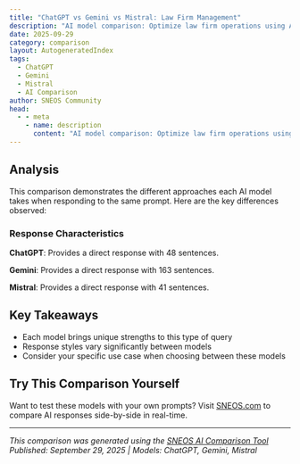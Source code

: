 ```yaml
---
title: "ChatGPT vs Gemini vs Mistral: Law Firm Management"
description: "AI model comparison: Optimize law firm operations using AI - increase efficiency and profitability..."
date: 2025-09-29
category: comparison
layout: AutogeneratedIndex
tags:
  - ChatGPT
  - Gemini
  - Mistral
  - AI Comparison
author: SNEOS Community
head:
  - - meta
    - name: description
      content: "AI model comparison: Optimize law firm operations using AI - increase efficiency and profitability..."
---
```


<ChatComparison
  title="ChatGPT vs Gemini vs Mistral: Law Firm Management"
  prompt="Optimize law firm operations using AI - increase efficiency and profitability"
  :responses='{
    "ChatGPT": "Optimizing law firm operations using AI to increase efficiency and profitability involves integrating various AI technologies into everyday workflows and strategic processes. Here are key approaches and actionable steps to achieve this:\n\n### 1. Automate Routine Tasks\n- **Document Automation:** Use AI-powered tools (e.g., HotDocs, LawGeex) to automate contract creation, standard forms, and other repetitive documents.\n- **Email and Calendar Management:** Implement AI assistants (like Microsoft Cortana or Google Assistant integrations) to manage appointments, deadlines, and email triage.\n- **Billing and Time Tracking:** Use AI-driven time tracking (e.g., TimeSolv, Clio) to automatically log billable hours and generate invoices accurately.\n\n### 2. Enhance Legal Research\n- Deploy AI legal research platforms (e.g., ROSS Intelligence, LexisNexis, Westlaw Edge) that use natural language processing (NLP) to quickly find relevant case law, statutes, and legal precedents.\n- AI helps reduce research time and improve the quality of insights, leading to more informed and faster decision-making.\n\n### 3. Improve Case and Matter Management\n- Use AI-powered practice management software (e.g., Clio, MyCase) to streamline case tracking, document management, and communication.\n- AI can predict case outcomes by analyzing historical data, helping attorneys to strategize more effectively.\n\n### 4. Contract Review and Due Diligence\n- Implement AI contract analytics tools (e.g., Kira Systems, Luminance) that identify risks, clauses, and anomalies faster than manual review.\n- This reduces turnaround time and minimizes errors, increasing client satisfaction and reducing cost.\n\n### 5. Client Intake and Relationship Management\n- Use AI chatbots on the website to handle initial client inquiries, schedule consultations, and collect case details automatically.\n- Deploy CRM systems enhanced with AI to analyze client data, anticipate needs, personalize communication, and improve retention.\n\n### 6. Predictive Analytics and Decision Support\n- Leverage AI algorithms to forecast litigation risks, settlement values, or transaction outcomes.\n- This enables better resource allocation, pricing strategies, and informed advice to clients.\n\n### 7. Enhance Cybersecurity and Compliance\n- AI tools can monitor for data breaches, suspicious activities, and compliance with legal regulations, ensuring client confidentiality and mitigating risks.\n\n### 8. Training and Knowledge Management\n- Use AI-based knowledge management systems to capture and share firm expertise, precedents, and best practices.\n- AI can recommend relevant materials and learning resources to lawyers based on their current cases.\n\n---\n\n## Implementation Roadmap\n\n1. **Assessment:** Identify bottlenecks and repetitive processes in your firm.\n2. **Pilot Projects:** Start with AI tools that address high-impact areas like document automation or legal research.\n3. **Integration:** Ensure new AI tools integrate smoothly with existing systems (e.g., case management, billing software).\n4. **Staff Training:** Train lawyers and administrative staff on AI tools to maximize adoption and benefits.\n5. **Measure and Optimize:** Track key performance indicators (KPIs) such as time savings, client satisfaction, and profitability to refine AI usage.\n\n---\n\n### Benefits Summary\n\n| Area                      | AI Impact                                         | Benefit                            |\n|---------------------------|-------------------------------------------------|----------------------------------|\n| Document Automation       | Faster drafting and fewer errors                  | Increased productivity, cost savings |\n| Legal Research            | Quick, comprehensive retrieval                    | Better legal outcomes, less time spent |\n| Case Management           | Centralized data and predictive insights          | Improved decision making, efficiency |\n| Contract Review           | Automated clause analysis and risk detection      | Reduced review time, mitigate risks |\n| Client Intake \u0026 CRM       | 24/7 client engagement and personalized service   | Higher client satisfaction \u0026 retention |\n| Predictive Analytics      | Data-driven litigation and negotiation strategies | Competitive advantage, profitability |\n| Cybersecurity             | Real-time threat detection                         | Protect firm reputation, avoid fines |\n\n---\n\nBy strategically implementing AI across these areas, law firms can streamline operations, reduce costs, enhance service delivery, and ultimately increase profitability.",
    "Gemini": "Okay, let\u0027s break down how to optimize law firm operations using AI to increase efficiency and profitability. This is a multi-faceted approach, and the best strategy will depend on the firm\u0027s size, practice areas, and existing technology infrastructure.\n\n**I. Key Areas for AI Implementation \u0026 Optimization**\n\nHere are the major areas where AI can make a significant impact:\n\n*   **Legal Research \u0026 Knowledge Management:**\n*   **Document Automation \u0026 Assembly:**\n*   **Contract Review \u0026 Analysis:**\n*   **eDiscovery:**\n*   **Case Prediction \u0026 Analysis:**\n*   **Client Intake \u0026 Communication:**\n*   **Time Tracking \u0026 Billing:**\n*   **Marketing \u0026 Business Development:**\n*   **Internal Operations \u0026 Administration:**\n*   **Cybersecurity:**\n\n**II.  Detailed Breakdown of Each Area with AI Applications**\n\nLet\u0027s delve into each area and how AI can be applied:\n\n**1. Legal Research \u0026 Knowledge Management**\n\n*   **Challenge:** Traditional legal research is time-consuming, often involving sifting through vast databases of case law, statutes, and regulations.  Lawyers spend significant billable hours on this process. Knowledge is often siloed within individual lawyers or departments.\n*   **AI Solutions:**\n    *   **AI-Powered Search Engines:**  Tools like LexisNexis Context, Westlaw Edge, and Casetext\u0027s CARA AI use natural language processing (NLP) to understand the intent of your search query, providing more relevant results faster. They can also identify related cases and legal concepts you might have missed.\n    *   **Predictive Analytics for Case Law:**  AI can analyze past case outcomes to predict the likelihood of success in similar future cases, helping lawyers assess the strength of their arguments and refine their strategy.\n    *   **Knowledge Management Systems:** AI can automatically categorize and tag documents within a firm\u0027s knowledge base, making it easier to find relevant information quickly. AI can also identify knowledge gaps and suggest areas for further research or training.\n*   **Benefits:**\n    *   Reduced research time, freeing up lawyers for more strategic tasks.\n    *   Improved accuracy and completeness of research, leading to better legal outcomes.\n    *   Enhanced knowledge sharing and collaboration within the firm.\n    *   Better informed legal strategy.\n\n**2. Document Automation \u0026 Assembly**\n\n*   **Challenge:** Creating legal documents from scratch is repetitive and prone to errors.  Drafting complex contracts, pleadings, and other legal forms can take hours.\n*   **AI Solutions:**\n    *   **Document Assembly Software:** Tools like HotDocs, ContractExpress, and DocuSign CLM (Contract Lifecycle Management) use AI to automate the creation of documents by populating templates with relevant information extracted from databases, case files, or client interviews.\n    *   **AI-Powered Proofreading \u0026 Editing:**  Tools like Grammarly, PerfectIt, and specialized legal proofreading software can identify grammatical errors, inconsistencies, and stylistic issues, ensuring accuracy and professionalism.\n    *   **Template Creation \u0026 Management:** AI can analyze existing documents to identify common clauses and structures, automatically generating templates that can be used for future document creation.\n*   **Benefits:**\n    *   Significant time savings in document creation.\n    *   Reduced errors and improved accuracy.\n    *   Increased consistency in document quality.\n    *   Improved compliance with legal requirements.\n\n**3. Contract Review \u0026 Analysis**\n\n*   **Challenge:** Manually reviewing contracts for critical clauses, risks, and compliance issues is labor-intensive and time-consuming. It\u0027s easy to miss important details.\n*   **AI Solutions:**\n    *   **AI-Powered Contract Review Platforms:**  Tools like Kira Systems, Luminance, and Eigen Technologies use NLP and machine learning (ML) to automatically analyze contracts, identifying key clauses (e.g., termination clauses, indemnification clauses, payment terms), potential risks, and compliance issues.\n    *   **Due Diligence Automation:** AI can streamline the due diligence process by quickly extracting relevant information from a large number of contracts and other documents.\n    *   **Contract Lifecycle Management (CLM):** CLM systems leverage AI to manage the entire contract lifecycle, from creation and negotiation to execution, renewal, and termination.\n*   **Benefits:**\n    *   Faster and more efficient contract review.\n    *   Reduced risk of missing critical clauses or compliance issues.\n    *   Improved contract negotiation and drafting.\n    *   Better contract management and oversight.\n\n**4. eDiscovery**\n\n*   **Challenge:** sifting through vast amounts of electronic data (emails, documents, social media posts, etc.) to identify relevant information for litigation or investigations is expensive and time-consuming.\n*   **AI Solutions:**\n    *   **Predictive Coding (Technology-Assisted Review - TAR):** AI algorithms can be trained to identify relevant documents based on a small sample set, significantly reducing the number of documents that need to be manually reviewed.\n    *   **Concept Searching:** AI can identify documents that are conceptually related to a particular topic, even if they don\u0027t contain specific keywords.\n    *   **Duplicate Detection:** AI can automatically identify and remove duplicate documents, reducing the volume of data that needs to be processed.\n    *   **Email Threading:** AI can reconstruct email threads, making it easier to understand the context of communications.\n*   **Benefits:**\n    *   Significant cost savings in eDiscovery.\n    *   Faster and more efficient document review.\n    *   Improved accuracy in identifying relevant information.\n    *   Reduced risk of missing critical evidence.\n\n**5. Case Prediction \u0026 Analysis**\n\n*   **Challenge:** Predicting case outcomes is difficult, relying on expert opinion and anecdotal evidence.\n*   **AI Solutions:**\n    *   **Predictive Analytics Platforms:** Tools like Lex Machina and Ravel Law analyze historical case data to predict the likelihood of success in similar future cases.\n    *   **Judicial Analytics:** AI can analyze judicial rulings to identify patterns and biases, helping lawyers understand how judges are likely to rule on specific types of cases.\n    *   **Jury Selection:** AI can analyze demographic data and social media profiles to identify potential jurors who are likely to be favorable to a particular side. (Use with caution and ethical considerations)\n*   **Benefits:**\n    *   Improved case strategy and decision-making.\n    *   Better assessment of the strength of legal arguments.\n    *   More accurate prediction of case outcomes.\n    *   Increased efficiency in resource allocation.\n\n**6. Client Intake \u0026 Communication**\n\n*   **Challenge:** Client intake is often a manual and time-consuming process.  Communicating with clients effectively and efficiently is crucial for client satisfaction.\n*   **AI Solutions:**\n    *   **AI-Powered Chatbots:**  Chatbots can answer frequently asked questions, schedule appointments, and collect preliminary information from potential clients 24/7.\n    *   **Client Relationship Management (CRM) Systems:** CRMs like Clio, PracticePanther, and MyCase can use AI to personalize client communications, track client interactions, and identify opportunities for cross-selling and upselling.\n    *   **Automated Document Collection:** AI can automate the process of collecting necessary documents from clients, such as financial statements, medical records, or witness statements.\n    *   **Sentiment Analysis:** AI can analyze client feedback and communication to identify potential issues and improve client satisfaction.\n*   **Benefits:**\n    *   Improved client experience.\n    *   Increased efficiency in client intake.\n    *   Better client communication and engagement.\n    *   Enhanced client relationship management.\n\n**7. Time Tracking \u0026 Billing**\n\n*   **Challenge:** Manually tracking time is often inaccurate and inefficient. Generating accurate and timely invoices is essential for revenue collection.\n*   **AI Solutions:**\n    *   **AI-Powered Time Tracking Software:** Tools like Toggl Track and Timely use AI to automatically track time spent on various tasks, reducing the need for manual time entry.\n    *   **Invoice Automation:** AI can automate the process of generating invoices, ensuring accuracy and compliance with billing guidelines.\n    *   **Predictive Billing:** AI can analyze historical billing data to predict future revenue and identify potential billing issues.\n*   **Benefits:**\n    *   More accurate time tracking.\n    *   Reduced time spent on billing.\n    *   Improved revenue collection.\n    *   Better financial forecasting.\n\n**8. Marketing \u0026 Business Development**\n\n*   **Challenge:** Reaching potential clients and building a strong brand presence requires effective marketing and business development strategies.\n*   **AI Solutions:**\n    *   **AI-Powered Marketing Automation:** AI can automate marketing tasks such as email marketing, social media posting, and lead generation.\n    *   **Personalized Marketing:** AI can analyze client data to personalize marketing messages and offers, increasing engagement and conversion rates.\n    *   **Content Generation:** AI can assist in creating marketing content, such as blog posts, articles, and social media updates.\n    *   **Competitive Analysis:** AI can analyze competitor websites and marketing materials to identify trends and opportunities.\n*   **Benefits:**\n    *   Increased efficiency in marketing and business development.\n    *   Improved targeting and personalization of marketing messages.\n    *   Enhanced lead generation and conversion rates.\n    *   Stronger brand presence.\n\n**9. Internal Operations \u0026 Administration**\n\n*   **Challenge:** Many administrative tasks are repetitive and time-consuming.\n*   **AI Solutions:**\n    *   **Automated Task Management:** AI can automate administrative tasks such as scheduling meetings, managing calendars, and processing invoices.\n    *   **Virtual Assistants:** AI-powered virtual assistants can handle routine administrative tasks, freeing up staff for more strategic work.\n    *   **Data Analysis:** AI can analyze internal data to identify inefficiencies and opportunities for improvement.\n*   **Benefits:**\n    *   Increased efficiency in administrative tasks.\n    *   Reduced operational costs.\n    *   Improved productivity of staff.\n\n**10. Cybersecurity**\n\n*   **Challenge:** Law firms hold sensitive client data, making them prime targets for cyberattacks.\n*   **AI Solutions:**\n    *   **Threat Detection \u0026 Prevention:**  AI can analyze network traffic and user behavior to detect and prevent cyberattacks in real time.\n    *   **Vulnerability Scanning:**  AI can automatically scan systems for vulnerabilities and recommend security patches.\n    *   **Data Loss Prevention (DLP):** AI can monitor data movement and prevent sensitive information from being leaked or stolen.\n*   **Benefits:**\n    *   Enhanced security of sensitive client data.\n    *   Reduced risk of data breaches and cyberattacks.\n    *   Improved compliance with data privacy regulations.\n\n**III. Implementation Strategy \u0026 Best Practices**\n\n*   **Start with a Clear Vision:** Define specific goals and objectives for AI implementation.  What problems are you trying to solve?  What metrics will you use to measure success?\n*   **Assess Your Current Infrastructure:** Evaluate your existing technology infrastructure and identify areas that need to be upgraded or integrated with AI solutions.\n*   **Choose the Right Tools:**  Research and select AI tools that are specifically designed for the legal industry and that meet your firm\u0027s specific needs.  Consider factors such as cost, ease of use, integration capabilities, and vendor support.\n*   **Pilot Projects:**  Start with small-scale pilot projects to test and evaluate the effectiveness of AI tools before rolling them out firm-wide.\n*   **Data Quality:**  AI algorithms are only as good as the data they are trained on.  Ensure that your data is accurate, complete, and consistent.\n*   **Training \u0026 Change Management:**  Provide training to lawyers and staff on how to use AI tools effectively.  Address any concerns or resistance to change.\n*   **Ethical Considerations:**  Be mindful of the ethical implications of using AI in legal practice.  Ensure that AI is used in a fair, transparent, and accountable manner.\n*   **Continuous Monitoring \u0026 Improvement:**  Continuously monitor the performance of AI tools and make adjustments as needed to optimize their effectiveness.\n*   **Security and Privacy:** Prioritize data security and client privacy. Ensure that all AI tools comply with relevant data privacy regulations (e.g., GDPR, CCPA).\n\n**IV.  Example Scenario: Small Personal Injury Firm**\n\nLet\u0027s say a small personal injury firm wants to increase efficiency.\n\n1.  **Focus Areas:**  Client intake, document review, and legal research.\n2.  **AI Tools:**\n    *   **Chatbot for Initial Client Screening:**  Improves responsiveness and qualifies leads 24/7.\n    *   **AI-powered Contract Review for Medical Records:** Quickly identifies relevant information (treatment dates, diagnoses, etc.).\n    *   **AI Legal Research Tool:** Speeds up finding relevant case law and statutes related to specific injuries and negligence claims.\n3.  **Implementation:** Start with the chatbot, train it on common questions, and integrate it with the firm\u0027s website. Then, pilot the contract review tool on a few cases. Introduce the AI research tool.\n4.  **Measurement:** Track the number of leads generated by the chatbot, the time saved on document review, and the speed of legal research.  Monitor client satisfaction.\n\n**V.  Profitability Considerations**\n\n*   **Cost Reduction:** AI can automate tasks, reduce errors, and improve efficiency, leading to significant cost savings in areas such as labor, research, and litigation support.\n*   **Increased Revenue:** AI can help firms attract new clients, improve client retention, and increase billing rates.  For example, AI-powered marketing tools can generate more leads, and AI-assisted legal research can allow lawyers to handle more cases.\n*   **Competitive Advantage:** Firms that embrace AI can gain a competitive advantage by offering faster, more efficient, and more accurate legal services.\n*   **Value-Based Billing:** AI can enable firms to shift from hourly billing to value-based billing, where clients are charged based on the value of the services provided, rather than the time spent.\n\n**VI.  Important Considerations**\n\n*   **Cost of Implementation:** AI tools can be expensive.  Carefully consider the cost-benefit ratio before investing in any AI solution.\n*   **Vendor Selection:** Choose reputable vendors with a proven track record of providing reliable and effective AI solutions.\n*   **Legal and Ethical Implications:**  Be aware of the legal and ethical implications of using AI in legal practice.  Ensure that AI is used in a manner that is consistent with the rules of professional conduct.\n*   **The Human Element:** AI should be used to augment, not replace, human lawyers.  Lawyers should retain ultimate control over legal decision-making and client relationships. AI assists, humans lead.\n*   **Data Privacy:** Law firms must be vigilant about protecting client data. They must ensure compliance with data privacy regulations and implement robust security measures. AI models need to be trained responsibly.\n\nBy carefully planning and implementing AI solutions, law firms can significantly improve their efficiency, profitability, and client satisfaction. Remember to start small, focus on areas where AI can have the biggest impact, and continuously monitor and improve your AI implementation.  It\u0027s a journey, not a one-time fix. Good luck!\n",
    "Mistral": "Optimizing law firm operations using AI can significantly increase efficiency and profitability. Here are some strategies to achieve this:\n\n### 1. **Document Automation**\n- **Contract Generation:** Use AI-driven tools to automate the creation of standard legal documents such as contracts, wills, and compliance reports.\n- **Document Review:** Implement AI to review and analyze large volumes of documents, identifying key clauses, discrepancies, and potential risks.\n\n### 2. **Case Management**\n- **Predictive Analytics:** Use AI to predict case outcomes based on historical data, helping lawyers make more informed decisions.\n- **Task Automation:** Automate routine tasks such as scheduling, client communication, and case tracking to free up lawyers\u0027 time for more complex work.\n\n### 3. **Legal Research**\n- **AI-Powered Search Engines:** Utilize AI-driven legal research tools that can quickly find relevant case law, statutes, and regulations, reducing the time spent on manual research.\n- **Natural Language Processing (NLP):** Employ NLP to understand and interpret legal texts, making it easier to find and analyze relevant information.\n\n### 4. **Client Relationship Management**\n- **CRM Systems:** Implement AI-enhanced CRM systems to manage client interactions, track client history, and automate follow-ups.\n- **Client Insights:** Use AI to analyze client data and provide insights into client needs and preferences, improving client satisfaction and retention.\n\n### 5. **Billing and Financial Management**\n- **Automated Billing:** Use AI to automate the billing process, ensuring accurate and timely invoicing.\n- **Financial Forecasting:** Implement AI tools for financial forecasting and budgeting, helping the firm make better financial decisions.\n\n### 6. **Compliance and Risk Management**\n- **Regulatory Compliance:** Use AI to monitor and ensure compliance with legal and regulatory requirements, reducing the risk of penalties.\n- **Risk Assessment:** Implement AI-driven risk assessment tools to identify and mitigate potential risks in legal matters.\n\n### 7. **Knowledge Management**\n- **Centralized Knowledge Base:** Create an AI-powered centralized knowledge base where lawyers can easily access and share legal knowledge and precedents.\n- **Expert Systems:** Develop AI-based expert systems that can provide guidance and recommendations on complex legal issues.\n\n### 8. **Marketing and Business Development**\n- **AI-Driven Marketing:** Use AI to analyze market trends and client behavior, helping to develop targeted marketing strategies.\n- **Lead Generation:** Implement AI tools to identify and qualify potential leads, improving the efficiency of business development efforts.\n\n### 9. **Talent Management**\n- **Recruitment:** Use AI to streamline the recruitment process, identifying the best candidates for open positions.\n- **Training and Development:** Implement AI-driven training programs to keep lawyers up-to-date with the latest legal developments and technologies.\n\n### 10. **Cybersecurity**\n- **AI-Powered Security:** Use AI to monitor and protect the firm\u0027s digital assets from cyber threats, ensuring the security of client data and confidential information.\n\n### Implementation Steps:\n1. **Assessment:** Conduct a thorough assessment of current operations to identify areas where AI can be most beneficial.\n2. **Pilot Projects:** Start with small pilot projects to test AI solutions and gather feedback.\n3. **Integration:** Gradually integrate AI tools into existing systems and workflows.\n4. **Training:** Provide training for staff to ensure they are comfortable using the new AI tools.\n5. **Monitoring and Adjustment:** Continuously monitor the performance of AI solutions and make adjustments as needed.\n\nBy leveraging AI, law firms can streamline operations, reduce costs, and enhance client service, ultimately leading to increased efficiency and profitability."
  }'
  published-date="16:28"
/>

## Analysis

This comparison demonstrates the different approaches each AI model takes when responding to the same prompt. Here are the key differences observed:

### Response Characteristics

**ChatGPT**: Provides a direct response with 48 sentences. 

**Gemini**: Provides a direct response with 163 sentences. 

**Mistral**: Provides a direct response with 41 sentences. 

## Key Takeaways

- Each model brings unique strengths to this type of query
- Response styles vary significantly between models
- Consider your specific use case when choosing between these models

## Try This Comparison Yourself

Want to test these models with your own prompts? Visit [SNEOS.com](https://sneos.com) to compare AI responses side-by-side in real-time.

---

*This comparison was generated using the [SNEOS AI Comparison Tool](https://sneos.com)*
*Published: September 29, 2025 | Models: ChatGPT, Gemini, Mistral*
